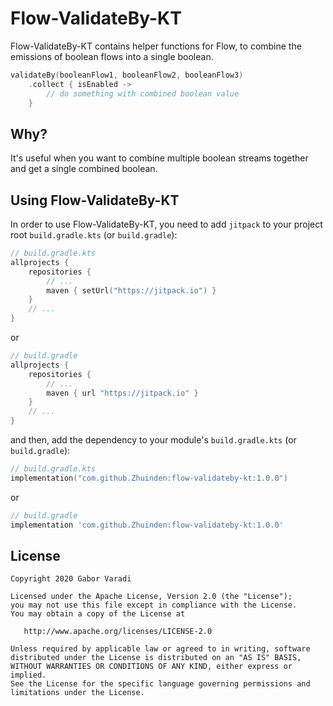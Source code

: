 # Flow-ValidateBy-KT

Flow-ValidateBy-KT contains helper functions for Flow, to combine the emissions of boolean flows into a single boolean.

``` kotlin
validateBy(booleanFlow1, booleanFlow2, booleanFlow3)
    .collect { isEnabled ->
        // do something with combined boolean value
    }
```

## Why?

It's useful when you want to combine multiple boolean streams together and get a single combined boolean.

## Using Flow-ValidateBy-KT

In order to use Flow-ValidateBy-KT, you need to add `jitpack` to your project root `build.gradle.kts`
(or `build.gradle`):

``` kotlin
// build.gradle.kts
allprojects {
    repositories {
        // ...
        maven { setUrl("https://jitpack.io") }
    }
    // ...
}
```

or

``` groovy
// build.gradle
allprojects {
    repositories {
        // ...
        maven { url "https://jitpack.io" }
    }
    // ...
}
```

and then, add the dependency to your module's `build.gradle.kts` (or `build.gradle`):

``` kotlin
// build.gradle.kts
implementation("com.github.Zhuinden:flow-validateby-kt:1.0.0")
```

or

``` groovy
// build.gradle
implementation 'com.github.Zhuinden:flow-validateby-kt:1.0.0'
```

## License

    Copyright 2020 Gabor Varadi

    Licensed under the Apache License, Version 2.0 (the "License");
    you may not use this file except in compliance with the License.
    You may obtain a copy of the License at

       http://www.apache.org/licenses/LICENSE-2.0

    Unless required by applicable law or agreed to in writing, software
    distributed under the License is distributed on an "AS IS" BASIS,
    WITHOUT WARRANTIES OR CONDITIONS OF ANY KIND, either express or implied.
    See the License for the specific language governing permissions and
    limitations under the License.
